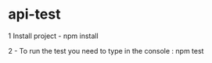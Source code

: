 # api-test


1 Install project - npm install

2 - To run the test you need to type in the console : npm test
